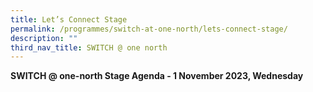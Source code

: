 ```yaml
---
title: Let’s Connect Stage
permalink: /programmes/switch-at-one-north/lets-connect-stage/
description: ""
third_nav_title: SWITCH @ one north
---
```

**SWITCH @ one-north Stage Agenda - 1 November 2023, Wednesday**

